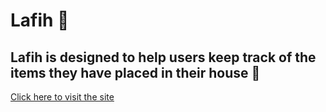 # Lafih 📝

## Lafih is designed to help users keep track of the items they have placed in their house 🏡

[Click here to visit the site](https://lafih.netlify.app/)


